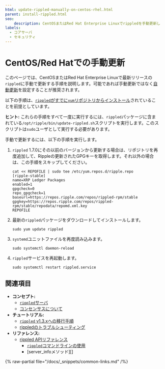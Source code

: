 ```yaml
---
html: update-rippled-manually-on-centos-rhel.html
parent: install-rippled.html
seo:
    description: CentOSまたはRed Hat Enterprise Linuxでrippledを手動更新します。
labels:
  - コアサーバ
  - セキュリティ
---
```

# CentOS/Red Hatでの手動更新

このページでは、CentOSまたはRed Hat Enterprise Linuxで最新リリースの`rippled`に手動で更新する手順を説明します。可能であれば手動更新ではなく[自動更新](update-rippled-automatically-on-linux.md)を設定することが推奨されます。

以下の手順は、[`rippled`がすでに`yum`リポジトリからインストール](install-rippled-on-centos-rhel-with-yum.md)されていることを前提としています。

**ヒント:** これらの手順をすべて一度に実行するには、`rippled`パッケージに含まれている`/opt/ripple/bin/update-rippled.sh`スクリプトを実行します。このスクリプトは`sudo`ユーザとして実行する必要があります。

手動で更新するには、以下の手順を実行します。

1. `rippled` 1.7.0にその以前のバージョンから更新する場合は、リポジトリを再度追加して、Rippleの更新されたGPGキーを取得します。それ以外の場合は、この手順をスキップしてください。

    ```
    cat << REPOFILE | sudo tee /etc/yum.repos.d/ripple.repo
    [ripple-stable]
    name=XRP Ledger Packages
    enabled=1
    gpgcheck=0
    repo_gpgcheck=1
    baseurl=https://repos.ripple.com/repos/rippled-rpm/stable
    gpgkey=https://repos.ripple.com/repos/rippled-rpm/stable/repodata/repomd.xml.key
    REPOFILE
    ```

1. 最新の`rippled`パッケージをダウンロードしてインストールします。

    ```
    sudo yum update rippled
    ```

2. `systemd`ユニットファイルを再度読み込みます。

    ```
    sudo systemctl daemon-reload
    ```

3. `rippled`サービスを再起動します。

    ```
    sudo systemctl restart rippled.service
    ```


## 関連項目

- **コンセプト:**
    - [`rippled`サーバ](../../concepts/networks-and-servers/index.md)
    - [コンセンサスについて](../../concepts/consensus-protocol/index.md)
- **チュートリアル:**
    - [`rippled` v1.3.xへの移行手順](rippled-1-3-migration-instructions.md) <!-- Note: remove when versions older than v1.3 are basically extinct -->
    - [rippledのトラブルシューティング](../troubleshooting/index.md)
- **リファレンス:**
    - [rippled APIリファレンス](../../references/http-websocket-apis/index.md)
      - [`rippled`コマンドラインの使用](../commandline-usage.md)
      - [server_infoメソッド][]

{% raw-partial file="/docs/_snippets/common-links.md" /%}
